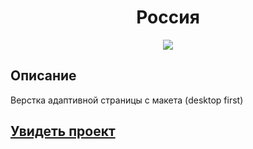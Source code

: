 <h1 align="center">Россия</h1>
<p align="center">
  <img src="https://img.shields.io/badge/made%20by-opv1-blue.svg">
</p>

## Описание

Верстка адаптивной страницы с макета (desktop first)

## [Увидеть проект](https://opv1.github.io/yp-course-2/)
